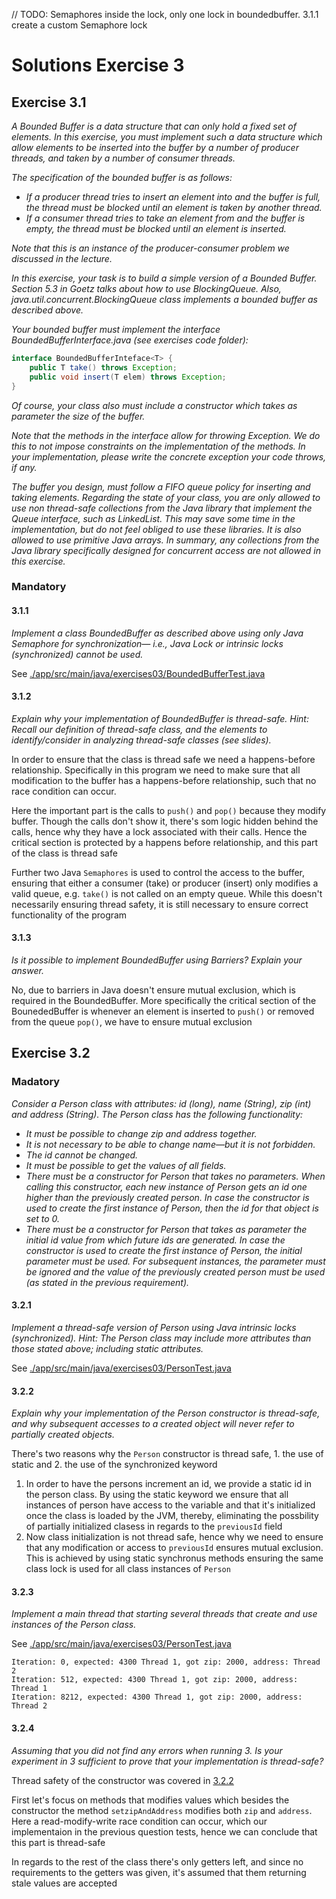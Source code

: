 // TODO: Semaphores inside the lock, only one lock in boundedbuffer. 3.1.1 create a custom Semaphore lock
# Solutions Exercise 3

## Exercise 3.1
*A Bounded Buffer is a data structure that can only hold a fixed set of elements. In this exercise, you must implement such a data structure which allow elements to be inserted into the buffer by a number of producer threads, and taken by a number of consumer threads.*

*The specification of the bounded buffer is as follows:*

- *If a producer thread tries to insert an element into and the buffer is full, the thread must be blocked until an element is taken by another thread.*
- *If a consumer thread tries to take an element from and the buffer is empty, the thread must be blocked until an element is inserted.*

*Note that this is an instance of the producer-consumer problem we discussed in the lecture.*

*In this exercise, your task is to build a simple version of a Bounded Buffer. Section 5.3 in Goetz talks about how to use BlockingQueue. Also, java.util.concurrent.BlockingQueue class implements a bounded buffer as described above.*

*Your bounded buffer must implement the interface BoundedBufferInterface.java (see exercises code folder):*

```java
interface BoundedBufferInteface<T> {
    public T take() throws Exception;
    public void insert(T elem) throws Exception;
}
```

*Of course, your class also must include a constructor which takes as parameter the size of the buffer.*

*Note that the methods in the interface allow for throwing Exception. We do this to not impose constraints on the implementation of the methods. In your implementation, please write the concrete exception your code throws, if any.*

*The buffer you design, must follow a FIFO queue policy for inserting and taking elements. Regarding the state of your class, you are only allowed to use non thread-safe collections from the Java library that implement the Queue interface, such as LinkedList<T>. This may save some time in the implementation, but do not feel obliged to use these libraries. It is also allowed to use primitive Java arrays. In summary, any collections from the Java library specifically designed for concurrent access are not allowed in this exercise.*

### Mandatory

#### 3.1.1
*Implement a class BoundedBuffer<T> as described above using only Java Semaphore for synchronization— i.e., Java Lock or intrinsic locks (synchronized) cannot be used.*

See [./app/src/main/java/exercises03/BoundedBufferTest.java](./app/src/main/java/exercises03/BoundedBufferTest.java)

#### 3.1.2
*Explain why your implementation of BoundedBuffer<T> is thread-safe. Hint: Recall our definition of thread-safe class, and the elements to identify/consider in analyzing thread-safe classes (see slides).*

In order to ensure that the class is thread safe we need a happens-before relationship. Specifically in this program we need to make sure that all modification to the buffer has a happens-before relationship, such that no race condition can occur.

Here the important part is the calls to `push()` and `pop()` because they modify buffer. Though the calls don't show it, there's som logic hidden behind the calls, hence why they have a lock associated with their calls. Hence the critical section is protected by a happens before relationship, and this part of the class is thread safe

Further two Java `Semaphores` is used to control the access to the buffer, ensuring that either a consumer (take) or producer (insert) only modifies a valid queue, e.g. `take()` is not called on an empty queue. While this doesn't necessarily ensuring thread safety, it is still necessary to ensure correct functionality of the program

#### 3.1.3
*Is it possible to implement BoundedBuffer<T> using Barriers? Explain your answer.*

No, due to barriers in Java doesn't ensure mutual exclusion, which is required in the BoundedBuffer. More specifically the critical section of the BounededBuffer is whenever an element is inserted to `push()` or removed from the queue `pop()`, we have to ensure mutual exclusion

## Exercise 3.2

### Madatory
*Consider a Person class with attributes: id (long), name (String), zip (int) and address (String). The Person class has the following functionality:*

- *It must be possible to change zip and address together.*
- *It is not necessary to be able to change name—but it is not forbidden.*
- *The id cannot be changed.*
- *It must be possible to get the values of all fields.*
- *There must be a constructor for Person that takes no parameters. When calling this constructor, each new instance of Person gets an id one higher than the previously created person. In case the constructor is used to create the first instance of Person, then the id for that object is set to 0.*
- *There must be a constructor for Person that takes as parameter the initial id value from which future ids are generated. In case the constructor is used to create the first instance of Person, the initial parameter must be used. For subsequent instances, the parameter must be ignored and the value of the previously created person must be used (as stated in the previous requirement).*

#### 3.2.1
*Implement a thread-safe version of Person using Java intrinsic locks (synchronized). Hint: The Person class may include more attributes than those stated above; including static attributes.*

See [./app/src/main/java/exercises03/PersonTest.java](./app/src/main/java/exercises03/PersonTest.java)

#### 3.2.2
*Explain why your implementation of the Person constructor is thread-safe, and why subsequent accesses to a created object will never refer to partially created objects.*

There's two reasons why the `Person` constructor is thread safe, 1. the use of static and 2. the use of the synchronized keyword

1. In order to have the persons increment an id, we provide a static id in the person class. By using the static keyword we ensure that all instances of person have access to the variable and that it's initialized once the class is loaded by the JVM, thereby, eliminating the possbility of partially initialized clasess in regards to the `previousId` field
2. Now class initialization is not thread safe, hence why we need to ensure that any modification or access to `previousId` ensures mutual exclusion. This is achieved by using static synchronus methods ensuring the same class lock is used for all class instances of `Person`

#### 3.2.3
*Implement a main thread that starting several threads that create and use instances of the Person class.*

See [./app/src/main/java/exercises03/PersonTest.java](./app/src/main/java/exercises03/PersonTest.java)

```
Iteration: 0, expected: 4300 Thread 1, got zip: 2000, address: Thread 2
Iteration: 512, expected: 4300 Thread 1, got zip: 2000, address: Thread 1
Iteration: 8212, expected: 4300 Thread 1, got zip: 2000, address: Thread 2
```

#### 3.2.4
*Assuming that you did not find any errors when running 3. Is your experiment in 3 sufficient to prove that your implementation is thread-safe?*

Thread safety of the constructor was covered in [3.2.2](##3.2.2)

First let's focus on methods that modifies values which besides the constructor the method `setzipAndAddress` modifies both `zip` and `address`. Here a read-modify-write race condition can occur, which our implementaion in the previous question tests, hence we can conclude that this part is thread-safe

In regards to the rest of the class there's only getters left, and since no requirements to the getters was given, it's assumed that them returning stale values are accepted
